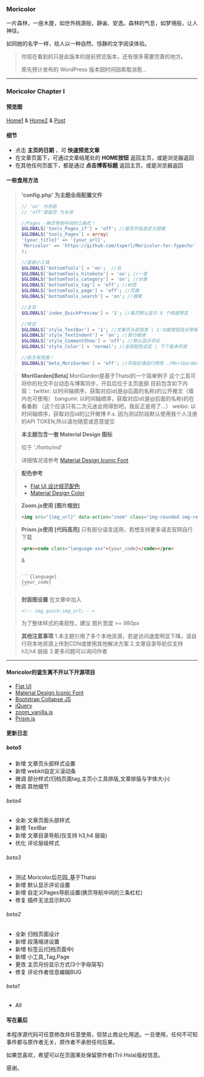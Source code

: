 ### Moricolor
一片森林，一座木屋，如世外桃源般，静谧、安逸。森林的气息，如梦境般，让人神往。

如同她的名字一样，给人以一种自然、恬静的文字阅读体验。

> 你现在看到的只是此版本的提前预览版本，还有很多需要完善的地方。
> 
> 原先预计发布的 WordPress 版本因时间因素取消惹...

----------


### Moricolor Chapter I

#### 预览图
[Home1](https://dn-loliamp.qbox.me/image/blog/FireShot%20Capture%208%20-%20%E6%A3%AE%E3%81%AE%E8%89%B2%20-%20https___yumoe.com_.png) & [Home2](https://dn-loliamp.qbox.me/image/blog/FireShot%20Capture%207%20-%20%E6%A3%AE%E3%81%AE%E8%89%B2%20-%20https___yumoe.com_.png) & [Post](https://dn-loliamp.qbox.me/image/blog/FireShot%20Capture%209%20-%20Typecho%20Theme%20Moricolor%20-%20%E6%A3%AE%E4%B9%8B%E8%89%B2%20-%20%E6%A3%AE%E3%81%AE%E8%89%B2%20-%20https___yumoe.com_archives_moricolor.html%20%281%29.png)

#### 细节

 - 点击 **主页的日期** ，可 **快速预览文章**
 - 在文章页面下，可通过文章结尾处的 **HOME按钮** 返回主页，或是浏览器返回
 - 在其他任何页面下，都是通过 **点击博客标题** 返回主页，或是浏览器返回

#### 一些食用方法

> **'config.php' 为主题全局配置文件**
> ``` php 
>// 'on' 为开启
>// 'off'或留空 为关闭
>
>//Pages -换页导航中间的三条杠！
>$GLOBALS['tools_Pages_if'] = 'off'; //是否开启自定义链接
>$GLOBALS['tools_Pages'] = array(
> '{your_title}' => '{your_url}', 
> 'Moricolor' => 'https://github.com/txperl/Moricolor-for-Typecho'
> );
>
>//底部小工具
>$GLOBALS['bottomTools'] = 'on';  //总
>$GLOBALS['bottomTools_hitokoto'] = 'on'; //一言
>$GLOBALS['bottomTools_category'] = 'on'; //分类
>$GLOBALS['bottomTools_tag'] = 'off'; //标签
>$GLOBALS['bottomTools_page'] = 'off'; //页面
>$GLOBALS['bottomTools_search'] = 'on'; //搜索
>
>//主页
>$GLOBALS['index_QuickPreview'] = '1'; //每页默认显示 X 个快速预览
>
>//样式
>$GLOBALS['style_TextBar'] = '1'; //文章页头部信息 | 1:功能按钮及分享按钮 (文章目录导航仅支持 h3,h4 层级) 0:纯文本
>$GLOBALS['style_TextIndent'] = 'on'; //首行缩进
>$GLOBALS['style_CommentShow'] = 'off'; //默认显示评论
>$GLOBALS['style_Color'] = 'normal'; //全局配色设定 | 下个版本开放
>
>//前方有怪兽！
>$GLOBALS['beta_MoriGarden'] = 'off'; //开启后请自行修改 ./MoriGarden/config.php 配置，否则会出事情的！
> ```

> **MoriGarden[Beta]**
> MoriGarden是基于Thatsi的一个简单例子
> 这个工具可将你的社交平台动态与博客同步，开启后位于主页底部
> 目前包含如下内容：
> twitter: 以时间轴顺序，获取对应id(是@后面的名称)的公开推文（墙内也可使用）
> bangumi: 以时间轴顺序，获取对应id(是@后面的名称)的在看番剧 （这个应该只有二次元迷会用得到吧，我反正是用了...）
> weibo: 以时间轴顺序，获取对应id的公开微博
> P.s. 因为测试阶段默认使用我个人注册的API TOKEN,所以请勿随意或恶意提交

> **本主题包含一套 Material Design 图标**
> 
> 位于 './fonts/md'
> 
> 详细情况请参考 [Material Design Iconic Font][2]

> **配色参考**
> 
>  - [Flat UI 设计规范配色][3]
>  - [Material Design Color][4]

> **Zoom.js使用 [图片缩放]**
> ```html
> <img src="{img_url}" data-action="zoom" class="img-rounded img-responsive">
> ```

> **Prism.js使用 [代码高亮]**
> 只有部分语言适用，若想支持更多请去官网自行下载
> ```html
> <pre><code class="language-xxx">{your_code}</code></pre>
> ```
> &
> <pre><code class="language-html">
> ```{language}
> {your_code}
> ```
> </code></pre>

> **封面图设置**
> 在文章中加入
> ```html
> <!-- img_quick:img_url; -->
> ```
> 为了整体样式的美观性，建议 图片宽度 >= 980px

> **其他注意事项**
> 1.本主题引用了多个本地资源，若是访问速度明显下降，请自行将本地资源上传到CDN或使用其他解决方案
> 2.文章目录导航仅支持 h3,h4 层级
> 3.更多问题可以询问作者

----------


#### Moricolor的诞生离不开以下开源项目

 - [Flat UI][5]
 - [Material Design Iconic Font][6]
 - [Bootstrap Collapse JS][7]
 - [jQuery][8]
 - [zoom_vanilla.js][9]
 - [Prism.js][10]

#### 更新日志
##### beta5

 - 新增 文章页头部样式设置
 - 新增 webkit自定义滚动条
 - 微调 部分样式(归档页面tag,主页小工具排版,文章排版与字体大小)
 - 微调 其他细节

###### beta4

 - 全新 文章页面头部样式
 - 新增 TextBar
 - 新增 文章目录导航(仅支持 h3,h4 层级)
 - 优化 评论层级样式

###### beta3

 - 测试 Moricolor后花园_基于Thatsi
 - 新增 默认显示评论设置
 - 新增 自定义Pages导航设置(换页导航中间的三条杠杠)
 - 修复 插件无法显示BUG

###### beta2

 - 全新 归档页面设计
 - 新增 段落缩进设置
 - 新增 标签云(归档页面中)
 - 新增 小工具_Tag,Page
 - 更改 主页月份显示方式(3个字母简写)
 - 修复 评论作者信息编辑BUG

###### beta1

 - All

#### 写在最后

本程序源代码可任意修改并任意使用，但禁止商业化用途。一旦使用，任何不可知事件都与原作者无关，原作者不承担任何后果。

如果您喜欢，希望可以在页面某处保留原作者(Trii Hsia)版权信息。

感谢。


  [1]: https://github.com/txperl/Moricolor-for-Typecho
  [2]: http://zavoloklom.github.io/material-design-iconic-font/index.html
  [3]: http://www.bootcss.com/p/flat-ui/
  [4]: https://www.materialpalette.com/colors
  [5]: http://www.bootcss.com/p/flat-ui/
  [6]: https://github.com/zavoloklom/material-design-iconic-font
  [7]: http://v3.bootcss.com/javascript/#collapse
  [8]: http://jquery.com/
  [9]: https://github.com/spinningarrow/zoom-vanilla.js
  [10]: http://prismjs.com/